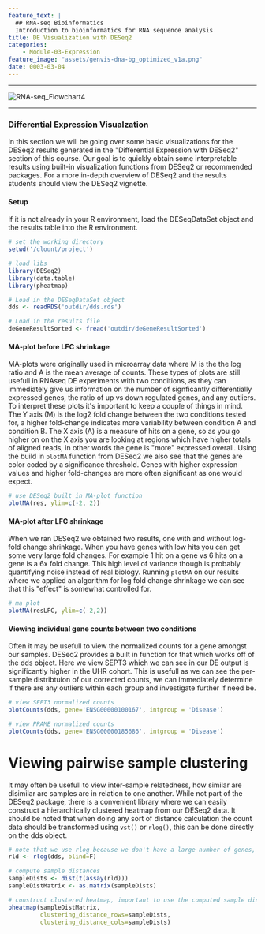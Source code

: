 ```yaml
---
feature_text: |
  ## RNA-seq Bioinformatics
  Introduction to bioinformatics for RNA sequence analysis
title: DE Visualization with DESeq2
categories:
    - Module-03-Expression
feature_image: "assets/genvis-dna-bg_optimized_v1a.png"
date: 0003-03-04
---
```


***

![RNA-seq_Flowchart4](/assets/module_3/RNA-seq_Flowchart4.png)

***


### Differential Expression Visualzation
In this section we will be going over some basic visualizations for the DESeq2 results generated in the "Differential Expression with DESeq2" section of this course. Our goal is to quickly obtain some interpretable results using built-in visualization functions from DESeq2 or recommended packages. For a more in-depth overview of DESeq2 and the results students should view the DESeq2 vignette.

#### Setup
If it is not already in your R environment, load the DESeqDataSet object and the results table into the R environment.

```R
# set the working directory
setwd('/clount/project')

# load libs
library(DESeq2)
library(data.table)
library(pheatmap)

# Load in the DESeqDataSet object
dds <- readRDS('outdir/dds.rds')

# Load in the results file
deGeneResultSorted <- fread('outdir/deGeneResultSorted')
```

#### MA-plot before LFC shrinkage
MA-plots were originally used in microarray data where M is the the log ratio and A is the mean average of counts. These types of plots are still usefull in RNAseq DE experiments with two conditions, as they can immediately give us information on the number of signficantly differentially expressed genes, the ratio of up vs down regulated genes, and any outliers. To interpret these plots it's important to keep a couple of things in mind. The Y axis (M) is the log2 fold change between the two conditions tested for, a higher fold-change indicates more variability between condition A and condition B. The X axis (A) is a measure of hits on a gene, so as you go higher on on the X axis you are looking at regions which have higher totals of aligned reads, in other words the gene is "more" expressed overall. Using the build in `plotMA` function from DESeq2 we also see that the genes are color coded by a significance threshold. Genes with higher expression values and higher fold-changes are more often significant as one would expect.

```R
# use DESeq2 built in MA-plot function
plotMA(res, ylim=c(-2, 2))

```

#### MA-plot after LFC shrinkage
When we ran DESeq2 we obtained two results, one with and without log-fold change shrinkage. When you have genes with low hits you can get some very large fold changes. For example 1 hit on a gene vs 6 hits on a gene is a 6x fold change. This high level of variance though is probably quantifying noise instead of real biology. Running `plotMA` on our results where we applied an algorithm for log fold change shrinkage we can see that this "effect" is somewhat controlled for.

```R
# ma plot
plotMA(resLFC, ylim=c(-2,2))
```

#### Viewing individual gene counts between two conditions
Often it may be usefull to view the normalized counts for a gene amongst our samples. DESeq2 provides a built in function for that which works off of the dds object. Here we view SEPT3 which we can see in our DE output is significantly higher in the UHR cohort. This is usefull as we can see the per-sample distribtuion of our corrected counts, we can immediately determine if there are any outliers within each group and investigate further if need be.

```R
# view SEPT3 normalized counts
plotCounts(dds, gene='ENSG00000100167', intgroup = 'Disease')

# view PRAME normalized counts
plotCounts(dds, gene='ENSG00000185686', intgroup = 'Disease')
```

# Viewing pairwise sample clustering
It may often be usefull to view inter-sample relatedness, how similar are disimilar are samples are in relation to one another. While not part of the DESeq2 package, there is a convenient library where we can easily construct a hierarchically clustered heatmap from our DESeq2 data. It should be noted that when doing any sort of distance calculation the count data should be transformed using `vst()` or `rlog()`, this can be done directly on the dds object.

```R
# note that we use rlog because we don't have a large number of genes, for a typical DE experiment with 1000's of genes use the vst() function
rld <- rlog(dds, blind=F)

# compute sample distances
sampleDists <- dist(t(assay(rld)))
sampleDistMatrix <- as.matrix(sampleDists)

# construct clustered heatmap, important to use the computed sample distances for clustering
pheatmap(sampleDistMatrix,
         clustering_distance_rows=sampleDists,
         clustering_distance_cols=sampleDists)
``` 


